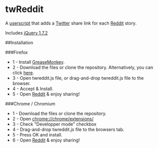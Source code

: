 twReddit
========

A [userscript](http://wiki.greasespot.net/User_script) that adds a [Twitter](https:twitter.com) share link for each [Reddit](http://www.reddit.com) story.

Includes [jQuery 1.7.2](http://jquery.com)

##Installation

###Firefox
* 1 - Install [GreaseMonkey](http://www.greasespot.net/).
* 2 - Download the files or clone the repository. Alternatively, you can click [here](https://github.com/jimakker/twReddit/raw/master/twreddit.user.js).
* 3 - Open twreddit.js file, or drag-and-drop twreddit.js file to the browser.
* 4 - Accept & Install.
* 5 - Open [Reddit](http://www.reddit.com) & enjoy sharing!

###Chrome / Chromium
* 1 - Download the files or clone the repository.
* 2 - Open [chrome://chrome/extensions/](chrome://chrome/extensions/)
* 3 - Check "Developper mode" checkbox
* 4 - Drag-and-drop twreddit.js file to the browsers tab.
* 5 - Press OK and install.
* 6 - Open [Reddit](http://www.reddit.com) & enjoy sharing!